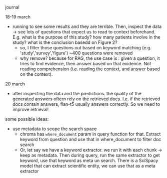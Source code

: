 journal

18-19 march
- running to see some results and they are terrible. Then, inspect the data -> see lots of questions that expect us to read to context beforehand. E.g. what is the purpose of this study? how many patients involve in the study? what is the conclusion basedd on Figure 2?
    - so, I filter those questions out based on keyword matching (e.g. 'study','survey','figure') ~400 questions were removed
    - why remove? because for RAG, the use case is : given a question, it tries to find evidence, then answer based on that evidence. Not reading comprehension (i.e. reading the context, and answer based on the context).


20 march
- after inspecting the data and the predictions. the quality of the generated answers oftern rely on the retrieved docs. I.e. if the retrieved docs contain answers, flan-t5 usually answers correctly. So we need to improve retrieval!

some possible ideas:
- use metadata to scope the search space
    - chroma has `where_document` param in query function for that. Extract keyword from question and use that in where_document to filter doc search
    - Or, let say we have a keyword extractor. we run it with each chunk -> keep as metadata. Then during query, run the same extractor to get keyword, use that keyword as meta un search. There is a SciSpacy model that can extract scientific entity, we can use that as a meta extractor 